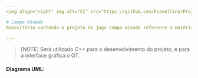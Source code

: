 ```yaml
---
<img align="right" img alt="CI" src="https://github.com/Fsavellino/Project-POO-/assets/72568537/2caaadcf-050f-403a-a539-edf2aebe7297" width="111" />

# Campo Minado
Repositório contendo o projeto do jogo campo minado referente a matéria de programação orientada a objetos.

---
```


> [NOTE]
> Será utilizado C++ para o desenvolvimento do projeto, e para a interface gráfica o QT.

#### Diagrama UML:









